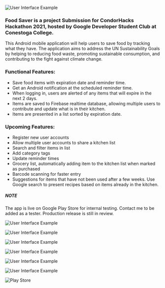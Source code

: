 ![User Interface Example](https://github.com/b-edward/CondorHacks_Hackathon/blob/main/FoodSaver.Android/Resources/drawable/logoTitle.png)


### Food Saver is a project Submission for CondorHacks Hackathon 2021, hosted by Google Developer Student Club at Conestoga College.

This Android mobile application will help users to save food by tracking what they have. The application aims to address the UN Sustainability Goals by helping to reducing food waste, promoting sustainable consumption, and contributing to the fight against climate change.

### Functional Features:
* Save food items with expiration date and reminder time.
* Get an Android notification at the scheduled reminder time.
* When logging in, users are alerted of any items that will expire in the next 2 days.
* Items are saved to Firebase realtime database, allowing multiple users to contribute and update what is in their kitchen.
* Items are presented in a list sorted by expiration date.

### Upcoming Features:
* Register new user accounts 
* Allow multiple user accounts to share a kitchen list
* Search and filter items in list
* Add category tags
* Update reminder times
* Grocery list, automatically adding item to the kitchen list when marked as purchased
* Barcode scanning for faster entry
* Suggestions for items that have not been used after a few weeks. Use Google search to present recipes based on items already in the kitchen.

##### NOTE
The app is live on Google Play Store for internal testing. Contact me to be added as a tester.
Production release is still in review.


![User Interface Example](https://github.com/b-edward/CondorHacks_Hackathon/blob/main/FoodSaver.Android/Resources/drawable/feature.png)


![User Interface Example](https://github.com/b-edward/CondorHacks_Hackathon/blob/main/FoodSaver.Android/Resources/drawable/Screenshot_1635659378.png)

![User Interface Example](https://github.com/b-edward/CondorHacks_Hackathon/blob/main/FoodSaver.Android/Resources/drawable/Screenshot_1635659405.png)

![User Interface Example](https://github.com/b-edward/CondorHacks_Hackathon/blob/main/FoodSaver.Android/Resources/drawable/Screenshot_1635659478.png)

![User Interface Example](https://github.com/b-edward/CondorHacks_Hackathon/blob/main/FoodSaver.Android/Resources/drawable/Screenshot_1635659498.png)

![User Interface Example](https://github.com/b-edward/CondorHacks_Hackathon/blob/main/FoodSaver.Android/Resources/drawable/Screenshot_1635660269.png)


![Play Store](https://github.com/b-edward/CondorHacks_Hackathon/blob/main/FoodSaver.Android/Resources/drawable/PlayStoreInternalTest.png)
